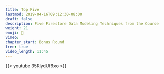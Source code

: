 ```yaml
---
title: Top Five
lastmod: 2019-04-16T09:12:30-08:00
draft: false
description: Five Firestore Data Modeling Techniques from the Course
weight: 21
emoji: 🍰
vimeo:
chapter_start: Bonus Round
free: true
video_length: 11:45
---
```


<div class="vid" style="min-width: 80vw; margin-bottom: 50px;">
{{< youtube 35RlydUf6xo >}}
</vid>